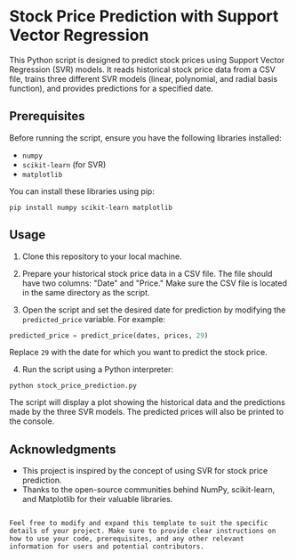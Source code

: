 
# Stock Price Prediction with Support Vector Regression

This Python script is designed to predict stock prices using Support Vector Regression (SVR) models. It reads historical stock price data from a CSV file, trains three different SVR models (linear, polynomial, and radial basis function), and provides predictions for a specified date.

## Prerequisites

Before running the script, ensure you have the following libraries installed:

- `numpy`
- `scikit-learn` (for SVR)
- `matplotlib`

You can install these libraries using pip:

```
pip install numpy scikit-learn matplotlib
```

## Usage

1. Clone this repository to your local machine.

2. Prepare your historical stock price data in a CSV file. The file should have two columns: "Date" and "Price." Make sure the CSV file is located in the same directory as the script.

3. Open the script and set the desired date for prediction by modifying the `predicted_price` variable. For example:

```python
predicted_price = predict_price(dates, prices, 29)
```

Replace `29` with the date for which you want to predict the stock price.

4. Run the script using a Python interpreter:

```
python stock_price_prediction.py
```

The script will display a plot showing the historical data and the predictions made by the three SVR models. The predicted prices will also be printed to the console.


## Acknowledgments

- This project is inspired by the concept of using SVR for stock price prediction.
- Thanks to the open-source communities behind NumPy, scikit-learn, and Matplotlib for their valuable libraries.
```

Feel free to modify and expand this template to suit the specific details of your project. Make sure to provide clear instructions on how to use your code, prerequisites, and any other relevant information for users and potential contributors.
